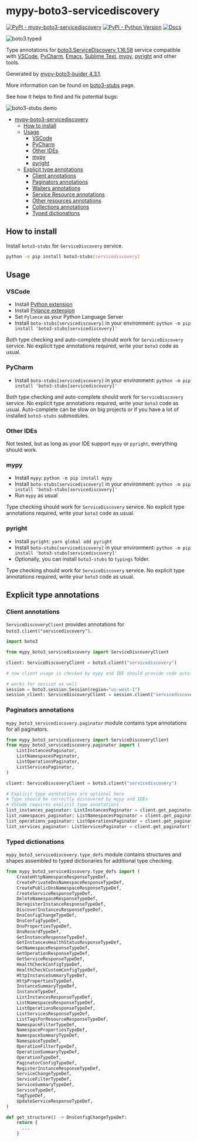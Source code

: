 # mypy-boto3-servicediscovery

[![PyPI - mypy-boto3-servicediscovery](https://img.shields.io/pypi/v/mypy-boto3-servicediscovery.svg?color=blue)](https://pypi.org/project/mypy-boto3-servicediscovery)
[![PyPI - Python Version](https://img.shields.io/pypi/pyversions/mypy-boto3-servicediscovery.svg?color=blue)](https://pypi.org/project/mypy-boto3-servicediscovery)
[![Docs](https://img.shields.io/readthedocs/mypy-boto3-builder.svg?color=blue)](https://mypy-boto3-builder.readthedocs.io/)

![boto3.typed](https://github.com/vemel/mypy_boto3_builder/raw/master/logo.png)

Type annotations for
[boto3.ServiceDiscovery 1.16.58](https://boto3.amazonaws.com/v1/documentation/api/1.16.58/reference/services/servicediscovery.html#ServiceDiscovery) service
compatible with
[VSCode](https://code.visualstudio.com/),
[PyCharm](https://www.jetbrains.com/pycharm/),
[Emacs](https://www.gnu.org/software/emacs/),
[Sublime Text](https://www.sublimetext.com/),
[mypy](https://github.com/python/mypy),
[pyright](https://github.com/microsoft/pyright)
and other tools.

Generated by [mypy-boto3-buider 4.3.1](https://github.com/vemel/mypy_boto3_builder).

More information can be found on [boto3-stubs](https://pypi.org/project/boto3-stubs/) page.

See how it helps to find and fix potential bugs:

![boto3-stubs demo](https://github.com/vemel/mypy_boto3_builder/raw/master/demo.gif)

- [mypy-boto3-servicediscovery](#mypy-boto3-servicediscovery)
  - [How to install](#how-to-install)
  - [Usage](#usage)
    - [VSCode](#vscode)
    - [PyCharm](#pycharm)
    - [Other IDEs](#other-ides)
    - [mypy](#mypy)
    - [pyright](#pyright)
  - [Explicit type annotations](#explicit-type-annotations)
    - [Client annotations](#client-annotations)
    - [Paginators annotations](#paginators-annotations)
    - [Waiters annotations](#waiters-annotations)
    - [Service Resource annotations](#service-resource-annotations)
    - [Other resources annotations](#other-resources-annotations)
    - [Collections annotations](#collections-annotations)
    - [Typed dictionations](#typed-dictionations)

## How to install

Install `boto3-stubs` for `ServiceDiscovery` service.

```bash
python -m pip install boto3-stubs[servicediscovery]
```

## Usage

### VSCode

- Install [Python extension](https://marketplace.visualstudio.com/items?itemName=ms-python.python)
- Install [Pylance extension](https://marketplace.visualstudio.com/items?itemName=ms-python.vscode-pylance)
- Set `Pylance` as your Python Language Server
- Install `boto-stubs[servicediscovery]` in your environment: `python -m pip install 'boto3-stubs[servicediscovery]'`

Both type checking and auto-complete should work for `ServiceDiscovery` service.
No explicit type annotations required, write your `boto3` code as usual.

### PyCharm

- Install `boto-stubs[servicediscovery]` in your environment: `python -m pip install 'boto3-stubs[servicediscovery]'`

Both type checking and auto-complete should work for `ServiceDiscovery` service.
No explicit type annotations required, write your `boto3` code as usual.
Auto-complete can be slow on big projects or if you have a lot of installed `boto3-stubs` submodules.

### Other IDEs

Not tested, but as long as your IDE support `mypy` or `pyright`, everything should work.

### mypy

- Install `mypy`: `python -m pip install mypy`
- Install `boto-stubs[servicediscovery]` in your environment: `python -m pip install 'boto3-stubs[servicediscovery]'`
- Run `mypy` as usual

Type checking should work for `ServiceDiscovery` service.
No explicit type annotations required, write your `boto3` code as usual.

### pyright

- Install `pyright`: `yarn global add pyright`
- Install `boto-stubs[servicediscovery]` in your environment: `python -m pip install 'boto3-stubs[servicediscovery]'`
- Optionally, you can install `boto3-stubs` to `typings` folder.

Type checking should work for `ServiceDiscovery` service.
No explicit type annotations required, write your `boto3` code as usual.

## Explicit type annotations

### Client annotations

`ServiceDiscoveryClient` provides annotations for `boto3.client("servicediscovery")`.

```python
import boto3

from mypy_boto3_servicediscovery import ServiceDiscoveryClient

client: ServiceDiscoveryClient = boto3.client("servicediscovery")

# now client usage is checked by mypy and IDE should provide code auto-complete

# works for session as well
session = boto3.session.Session(region="us-west-1")
session_client: ServiceDiscoveryClient = session.client("servicediscovery")
```

### Paginators annotations

`mypy_boto3_servicediscovery.paginator` module contains type annotations for all paginators.

```python
from mypy_boto3_servicediscovery import ServiceDiscoveryClient
from mypy_boto3_servicediscovery.paginator import (
    ListInstancesPaginator,
    ListNamespacesPaginator,
    ListOperationsPaginator,
    ListServicesPaginator,
)

client: ServiceDiscoveryClient = boto3.client("servicediscovery")

# Explicit type annotations are optional here
# Type should be correctly discovered by mypy and IDEs
# VSCode requires explicit type annotations
list_instances_paginator: ListInstancesPaginator = client.get_paginator("list_instances")
list_namespaces_paginator: ListNamespacesPaginator = client.get_paginator("list_namespaces")
list_operations_paginator: ListOperationsPaginator = client.get_paginator("list_operations")
list_services_paginator: ListServicesPaginator = client.get_paginator("list_services")
```







### Typed dictionations

`mypy_boto3_servicediscovery.type_defs` module contains structures and shapes assembled
to typed dictionaries for additional type checking.

```python
from mypy_boto3_servicediscovery.type_defs import (
    CreateHttpNamespaceResponseTypeDef,
    CreatePrivateDnsNamespaceResponseTypeDef,
    CreatePublicDnsNamespaceResponseTypeDef,
    CreateServiceResponseTypeDef,
    DeleteNamespaceResponseTypeDef,
    DeregisterInstanceResponseTypeDef,
    DiscoverInstancesResponseTypeDef,
    DnsConfigChangeTypeDef,
    DnsConfigTypeDef,
    DnsPropertiesTypeDef,
    DnsRecordTypeDef,
    GetInstanceResponseTypeDef,
    GetInstancesHealthStatusResponseTypeDef,
    GetNamespaceResponseTypeDef,
    GetOperationResponseTypeDef,
    GetServiceResponseTypeDef,
    HealthCheckConfigTypeDef,
    HealthCheckCustomConfigTypeDef,
    HttpInstanceSummaryTypeDef,
    HttpPropertiesTypeDef,
    InstanceSummaryTypeDef,
    InstanceTypeDef,
    ListInstancesResponseTypeDef,
    ListNamespacesResponseTypeDef,
    ListOperationsResponseTypeDef,
    ListServicesResponseTypeDef,
    ListTagsForResourceResponseTypeDef,
    NamespaceFilterTypeDef,
    NamespacePropertiesTypeDef,
    NamespaceSummaryTypeDef,
    NamespaceTypeDef,
    OperationFilterTypeDef,
    OperationSummaryTypeDef,
    OperationTypeDef,
    PaginatorConfigTypeDef,
    RegisterInstanceResponseTypeDef,
    ServiceChangeTypeDef,
    ServiceFilterTypeDef,
    ServiceSummaryTypeDef,
    ServiceTypeDef,
    TagTypeDef,
    UpdateServiceResponseTypeDef,
)

def get_structure() -> DnsConfigChangeTypeDef:
    return {
      ...
    }
```
